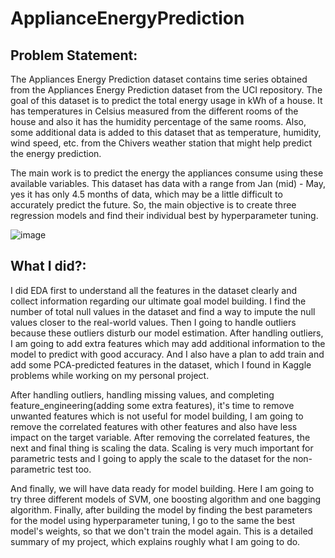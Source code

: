 # ApplianceEnergyPrediction

## Problem Statement:
The Appliances Energy Prediction dataset contains time series obtained from the Appliances Energy Prediction dataset from the UCI repository. 
The goal of this dataset is to predict the total energy usage in kWh of a house. It has temperatures in Celsius measured from the different rooms of the house and also it has the humidity percentage of the same rooms. 
Also, some additional data is added to this dataset that as temperature, humidity, wind speed, etc. from the Chivers weather station that might help predict the energy prediction. 

The main work is to predict the energy the appliances consume using these available variables. This dataset has data with a range from Jan (mid) - May, yes it has only 4.5 months of data, which may be a little difficult to accurately predict the future.
So, the main objective is to create three regression models and find their individual best by hyperparameter tuning.

![image](https://github.com/balaji-89/ApplianceEnergyPrediction/assets/57706260/51154bec-eafa-44fe-875c-2b44909b1198)

## What I did?:
I did EDA first to understand all the features in the dataset clearly and collect information regarding our ultimate goal model building. I find the number of total null values in the dataset and find a way to impute the null values closer to the real-world values. 
Then I going to handle outliers because these outliers disturb our model estimation. After handling outliers, I am going to add extra features which may add additional information to the model to predict with good accuracy. 
And I also have a plan to add train and add some PCA-predicted features in the dataset, which I found in Kaggle problems while working on my personal project.

After handling outliers, handling missing values, and completing feature_engineering(adding some extra features), it's time to remove unwanted features which is not useful for model building, I am going to remove the correlated features with other features and also have less impact on the target variable. 
After removing the correlated features, the next and final thing is scaling the data. Scaling is very much important for parametric tests and I going to apply the scale to the dataset for the non-parametric test too.

And finally, we will have data ready for model building. Here I am going to try three different models of SVM, one boosting algorithm and one bagging algorithm. Finally, after building the model by finding the best parameters for the model using hyperparameter tuning, I go to the same the best model's weights, so that we don't train the model again. 
This is a detailed summary of my project, which explains roughly what I am going to do.


